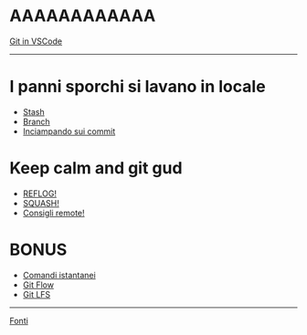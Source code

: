 # AAAAAAAAAAAA

<!-- # Per cominciare -->

[Git in VSCode](./vscode.md)
  
------------------------------

# I panni sporchi si lavano in locale

- [Stash](./stash.md)
- [Branch](./branch.md)
- [Inciampando sui commit](./trip.md)

# Keep calm and git gud

- [REFLOG!](./reflog.md)
- [SQUASH!](./squash.md)
- [Consigli remote!](./remote_tips.md)

# BONUS

- [Comandi istantanei](./instant.md)
- [Git Flow](./flow.md)
- [Git LFS](./lfs.md)
<!-- - [Git Butler](./butler.md) -->

------------------------------

<!-- # Fonti -->

[Fonti](./references.md)
